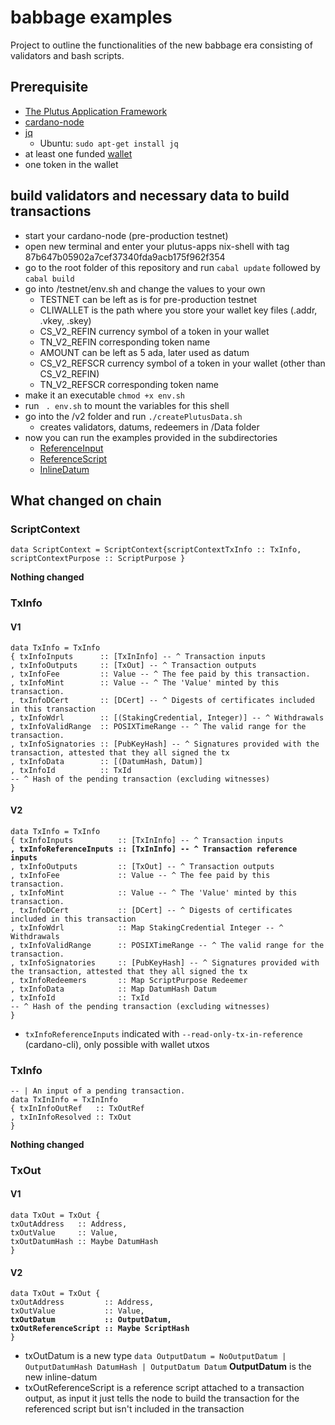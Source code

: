 
# babbage examples 
Project to outline the functionalities of the new babbage era consisting of validators and bash scripts. 

## Prerequisite

* [The Plutus Application Framework](https://github.com/input-output-hk/plutus-apps)
* [cardano-node](https://github.com/input-output-hk/cardano-node)
* [jq](https://stedolan.github.io/jq/download/)
    - Ubuntu: `sudo apt-get install jq`
* at least one funded [wallet](https://developers.cardano.org/docs/stake-pool-course/handbook/keys-addresses/)
* one token in the wallet 

## build validators and necessary data to build transactions

* start your cardano-node (pre-production testnet)
* open new terminal and enter your plutus-apps nix-shell with tag 87b647b05902a7cef37340fda9acb175f962f354
* go to the root folder of this repository and run `cabal update` followed by `cabal build`
* go into /testnet/env.sh and change the values to your own 
    - TESTNET can be left as is for pre-production testnet 
    - CLIWALLET is the path where you store your wallet key files (.addr, .vkey, .skey)
    - CS_V2_REFIN currency symbol of a token in your wallet 
    - TN_V2_REFIN corresponding token name 
    - AMOUNT can be left as 5 ada, later used as datum 
    - CS_V2_REFSCR currency symbol of a token in your wallet (other than CS_V2_REFIN)
    - TN_V2_REFSCR corresponding token name
* make it an executable `chmod +x env.sh`
* run ` . env.sh` to mount the variables for this shell 
* go into the /v2 folder and run `./createPlutusData.sh`
    - creates validators, datums, redeemers in /Data folder  
* now you can run the examples provided in the subdirectories
    - [ReferenceInput](testnet/v2/ReferenceInput/CIP31-reference-inputs.md)
    - [ReferenceScript](testnet/v2/ReferenceScript/CIP33-reference-scripts.md)
    - [InlineDatum](testnet/v2/InlineDatum/CIP32-inline-datums.md)

## What changed on chain 

### ScriptContext 
`data ScriptContext = ScriptContext{scriptContextTxInfo :: TxInfo, scriptContextPurpose :: ScriptPurpose }`

**Nothing changed** 

### TxInfo 

#### V1 

`data TxInfo = TxInfo`    
    `{ txInfoInputs      :: [TxInInfo] -- ^ Transaction inputs`    
    `, txInfoOutputs     :: [TxOut] -- ^ Transaction outputs`    
    `, txInfoFee         :: Value -- ^ The fee paid by this transaction.`    
    `, txInfoMint        :: Value -- ^ The 'Value' minted by this transaction.`    
    `, txInfoDCert       :: [DCert] -- ^ Digests of certificates included in this transaction`    
    `, txInfoWdrl        :: [(StakingCredential, Integer)] -- ^ Withdrawals`    
    `, txInfoValidRange  :: POSIXTimeRange -- ^ The valid range for the transaction.`    
    `, txInfoSignatories :: [PubKeyHash] -- ^ Signatures provided with the transaction, attested that they all signed the tx`    
    `, txInfoData        :: [(DatumHash, Datum)]`    
    `, txInfoId          :: TxId`    
    `-- ^ Hash of the pending transaction (excluding witnesses)`    
    `}`

#### V2 

`data TxInfo = TxInfo`    
    `{ txInfoInputs          :: [TxInInfo] -- ^ Transaction inputs`    
  **`, txInfoReferenceInputs :: [TxInInfo] -- ^ Transaction reference inputs`**    
    `, txInfoOutputs         :: [TxOut] -- ^ Transaction outputs`    
    `, txInfoFee             :: Value -- ^ The fee paid by this transaction.`    
    `, txInfoMint            :: Value -- ^ The 'Value' minted by this transaction.`    
    `, txInfoDCert           :: [DCert] -- ^ Digests of certificates included in this transaction`    
    `, txInfoWdrl            :: Map StakingCredential Integer -- ^ Withdrawals`    
    `, txInfoValidRange      :: POSIXTimeRange -- ^ The valid range for the transaction.`    
    `, txInfoSignatories     :: [PubKeyHash] -- ^ Signatures provided with the transaction, attested that they all signed the tx`    
    `, txInfoRedeemers       :: Map ScriptPurpose Redeemer`    
    `, txInfoData            :: Map DatumHash Datum`    
    `, txInfoId              :: TxId`    
    `-- ^ Hash of the pending transaction (excluding witnesses)`    
    `}`

- `txInfoReferenceInputs` indicated with `--read-only-tx-in-reference` (cardano-cli), only possible with wallet utxos 

### TxInfo 

`-- | An input of a pending transaction.`    
`data TxInInfo = TxInInfo`    
    `{ txInInfoOutRef   :: TxOutRef`    
    `, txInInfoResolved :: TxOut`    
    `}`

**Nothing changed** 

### TxOut 

#### V1 

`data TxOut = TxOut {`    
    `txOutAddress   :: Address,`    
    `txOutValue     :: Value,`    
    `txOutDatumHash :: Maybe DatumHash`    
    `}`

#### V2 

`data TxOut = TxOut {`    
    `txOutAddress         :: Address,`    
    `txOutValue           :: Value,`    
  **`txOutDatum           :: OutputDatum,`**    
  **`txOutReferenceScript :: Maybe ScriptHash`**    
    `}`

- txOutDatum is a new type `data OutputDatum = NoOutputDatum | OutputDatumHash DatumHash | OutputDatum Datum` **OutputDatum** is the new inline-datum 
- txOutReferenceScript is a reference script attached to a transaction output, as input it just tells the node to build the transaction for the referenced script but isn't included in the transaction 







